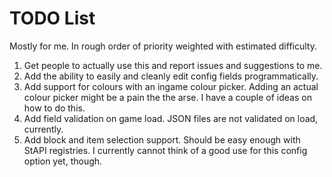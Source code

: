 # TODO List
Mostly for me. In rough order of priority weighted with estimated difficulty.

1. Get people to actually use this and report issues and suggestions to me.
2. Add the ability to easily and cleanly edit config fields programmatically.
3. Add support for colours with an ingame colour picker. Adding an actual colour picker might be a pain the the arse. I have a couple of ideas on how to do this.
4. Add field validation on game load. JSON files are not validated on load, currently.
5. Add block and item selection support. Should be easy enough with StAPI registries. I currently cannot think of a good use for this config option yet, though.
